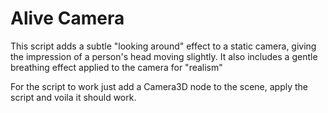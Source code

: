 # Alive Camera
This script adds a subtle "looking around" effect to a static camera, giving the impression of a person's head moving slightly. It also includes a gentle breathing effect applied to the camera for "realism" 

For the script to work just add a Camera3D node to the scene, apply the script and voila it should work.
